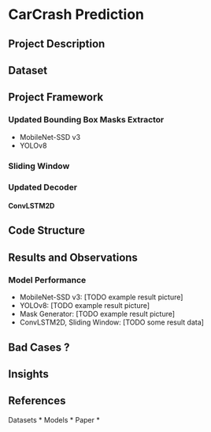 # CarCrash Prediction
## Project Description
## Dataset
## Project Framework
### Updated Bounding Box Masks Extractor
* MobileNet-SSD v3
* YOLOv8
### Sliding Window
### Updated Decoder
#### ConvLSTM2D
## Code Structure
## Results and Observations
### Model Performance
* MobileNet-SSD v3: [TODO example result picture]
* YOLOv8: [TODO example result picture]
* Mask Generator: [TODO example result picture]
* ConvLSTM2D, Sliding Window: [TODO some result data]
## Bad Cases ?

## Insights

## References
Datasets
* 
Models
* 
Paper
* 
